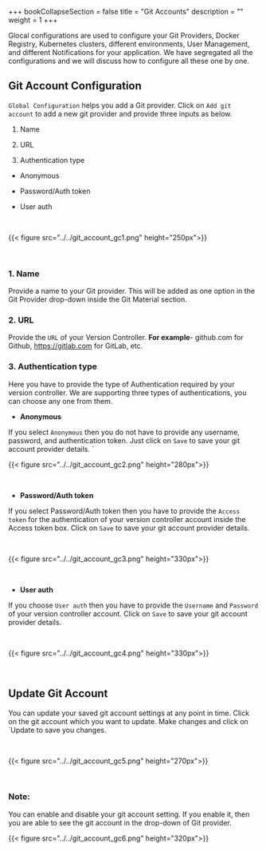 +++
bookCollapseSection = false
title = "Git Accounts"
description = ""
weight = 1
+++

Glocal configurations are used to configure your Git Providers, Docker Registry, Kubernetes clusters, different environments, User Management, and different Notifications for your application. We have segregated all the configurations and we will discuss how to configure all these one by one.

  

## Git Account Configuration

`Global Configuration` helps you add a Git provider. Click on `Add git account` to add a new git provider and provide three inputs as below.

1.  Name
    
2.  URL
    
3.  Authentication type
    

-   Anonymous
    
-   Password/Auth token
    
-   User auth

&nbsp;&nbsp;

{{< figure src="../../git_account_gc1.png" height="250px">}}

&nbsp;&nbsp;

### 1. Name

Provide a name to your Git provider. This will be added as one option in the Git Provider drop-down inside the Git Material section.

  

### 2. URL

Provide the `URL` of your Version Controller. **For example**- github.com for Github, https://gitlab.com for GitLab, etc.

  

### 3. Authentication type

Here you have to provide the type of Authentication required by your version controller. We are supporting three types of authentications, you can choose any one from them.

  

-   **Anonymous**
    

If you select `Anonymous` then you do not have to provide any username, password, and authentication token. Just click on `Save` to save your git account provider details.
`
&nbsp;&nbsp;

{{< figure src="../../git_account_gc2.png" height="280px">}}

&nbsp;&nbsp;

-   **Password/Auth token**
    

If you select Password/Auth token then you have to provide the `Access token` for the authentication of your version controller account inside the Access token box. Click on `Save` to save your git account provider details.

&nbsp;&nbsp;

{{< figure src="../../git_account_gc3.png" height="330px">}}

&nbsp;&nbsp;

-   **User auth**
    

If you choose `User auth` then you have to provide the `Username` and `Password` of your version controller account. Click on `Save` to save your git account provider details.

&nbsp;&nbsp;

{{< figure src="../../git_account_gc4.png" height="330px">}}

&nbsp;&nbsp;

## Update Git Account

  

You can update your saved git account settings at any point in time. Click on the git account which you want to update. Make changes and click on `Update to save you changes.

&nbsp;&nbsp;

{{< figure src="../../git_account_gc5.png" height="270px">}}

&nbsp;&nbsp;

### Note:

You can enable and disable your git account setting. If you enable it, then you are able to see the git account in the drop-down of Git provider.
&nbsp;&nbsp;

{{< figure src="../../git_account_gc6.png" height="320px">}}

&nbsp;&nbsp;
